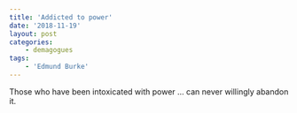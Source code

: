 ```yaml
---
title: 'Addicted to power'
date: '2018-11-19'
layout: post
categories:
    - demagogues
tags:
    - 'Edmund Burke'
---
```


Those who have been intoxicated with power … can never willingly abandon it.